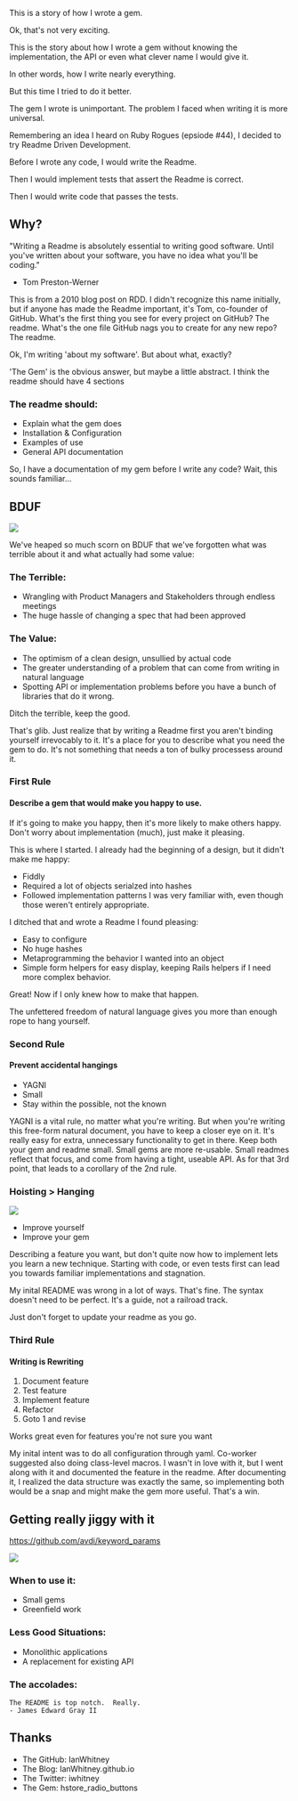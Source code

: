 This is a story of how I wrote a gem.


Ok, that's not very exciting.


This is the story about how I wrote a gem without knowing the
implementation, the API or even what clever name I would give it.


In other words, how I write nearly everything.


But this time I tried to do it better.


The gem I wrote is unimportant. The problem I faced when writing it is
more universal. 


Remembering an idea I heard on Ruby Rogues (epsiode #44), I decided to
try Readme Driven Development. 


Before I wrote any code, I would write the Readme. 


Then I would implement tests that assert the Readme is
correct. 


Then I would write code that passes the tests.


## Why?


"Writing a Readme is absolutely essential to writing good software. Until you've written about your software, you have no idea what you'll be coding."  
- Tom Preston-Werner

<aside class='notes'>This is from a 2010 blog post on RDD. I didn't recognize this name initially, but if
anyone has made the Readme important, it's Tom, co-founder of GitHub.
What's the first thing you see for every project on GitHub? The readme. What's the one file GitHub nags you to create for any new repo? The readme.</aside>


Ok, I'm writing 'about my software'. But about what, exactly?

<aside class='notes'>'The Gem' is the obvious answer, but maybe a little
abstract. I think the readme should have 4 sections</aside>


### The readme should:
  - Explain what the gem does
  - Installation & Configuration
  - Examples of use
  - General API documentation


So, I have a documentation of my gem before I write any
code? Wait, this sounds familiar&hellip;


## BDUF
<img src="images/bduf.png">


We've heaped so much scorn on BDUF that we've forgotten what was
terrible about it and what actually had some value:


### The Terrible:
  - Wrangling with Product Managers and Stakeholders through endless
    meetings
  - The huge hassle of changing a spec that had been approved


### The Value:
  - The optimism of a clean design, unsullied by actual code
  - The greater understanding of a problem that can come from writing in
    natural language
  - Spotting API or implementation problems before you have a bunch of
    libraries that do it wrong.


Ditch the terrible, keep the good. 

<aside class='notes'>That's glib. Just realize that by writing a Readme
first you aren't binding yourself irrevocably to it. It's a place
for you to describe what you need the gem to do. It's not something that
needs a ton of bulky processess around it.</aside>


### First Rule
#### Describe a gem that would make you happy to use.

<aside class='notes'>If it's going to make you happy, then it's more
likely to make others happy. Don't worry about implementation (much),
just make it pleasing.</aside>


This is where I started. I already had the beginning of a design, but it didn't make me happy:


  - Fiddly
  - Required a lot of objects serialzed into hashes
  - Followed implementation patterns I was very familiar with, even though those weren't entirely appropriate.


I ditched that and wrote a Readme I found pleasing:


  - Easy to configure
  - No huge hashes
  - Metaprogramming the behavior I wanted into an object
  - Simple form helpers for easy display, keeping Rails helpers if I need more complex behavior.


Great! Now if I only knew how to make that happen.


The unfettered freedom of natural language gives you more than enough rope to hang yourself.


### Second Rule
#### Prevent accidental hangings


  * YAGNI
  * Small
  * Stay within the possible, not the known

<aside class='notes'>YAGNI is a vital rule, no matter what you're
writing. But when you're writing this free-form natural document, you
have to keep a closer eye on it. It's really easy for extra, unnecessary
functionality to get in there. Keep both your gem and readme small.
Small gems are more re-usable. Small readmes reflect that focus, and
come from having a tight, useable API. As for that 3rd point, that leads
to a corollary of the 2nd rule.</aside>


### Hoisting > Hanging
<img src="images/hoist.png" />


  * Improve yourself
  * Improve your gem

<aside class='notes'>Describing a feature you want, but don't quite now
how to implement lets you learn a new technique. Starting with code, or
even tests first can lead you towards familiar implementations and
stagnation.</aside>


My inital README was wrong in a lot of ways. That's fine. The syntax
doesn't need to be perfect. It's a guide, not a railroad track.


Just don't forget to update your readme as you go.


### Third Rule
#### Writing is Rewriting


  1. Document feature
  2. Test feature
  3. Implement feature
  4. Refactor
  5. Goto 1 and revise


Works great even for features you're not sure you want

<aside class='notes'>My inital intent was to do all configuration through yaml. Co-worker
suggested also doing class-level macros. I wasn't in love with it, but I went along with it and 
documented the feature in the readme. After documenting it, I realized the data structure was
exactly the same, so implementing both would be a snap and might make
the gem more useful. That's a win.</aside>


## Getting really jiggy with it
https://github.com/avdi/keyword_params


<img src="images/avdi.png" />


### When to use it:
  - Small gems
  - Greenfield work


### Less Good Situations:
  - Monolithic applications
  - A replacement for existing API


### The accolades:
    The README is top notch.  Really.  
    - James Edward Gray II


## Thanks
  - The GitHub: IanWhitney
  - The Blog: IanWhitney.github.io
  - The Twitter: iwhitney
  - The Gem: hstore_radio_buttons
